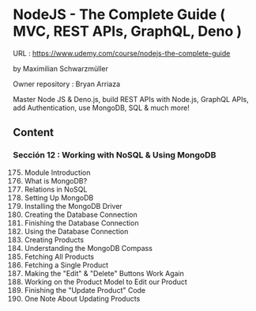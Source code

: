 # NodeJS - The Complete Guide ( MVC, REST APIs, GraphQL, Deno )

URL : https://www.udemy.com/course/nodejs-the-complete-guide

by Maximilian Schwarzmüller

Owner repository : Bryan Arriaza

Master Node JS & Deno.js, build REST APIs with Node.js, GraphQL APIs, add Authentication, use MongoDB, SQL & much more!

## Content

### Sección 12 : Working with NoSQL & Using MongoDB

175. Module Introduction
176. What is MongoDB?
177. Relations in NoSQL
178. Setting Up MongoDB
179. Installing the MongoDB Driver
180. Creating the Database Connection
181. Finishing the Database Connection
182. Using the Database Connection
183. Creating Products
184. Understanding the MongoDB Compass
185. Fetching All Products
186. Fetching a Single Product
187. Making the "Edit" & "Delete" Buttons Work Again
188. Working on the Product Model to Edit our Product
189. Finishing the "Update Product" Code
190. One Note About Updating Products
